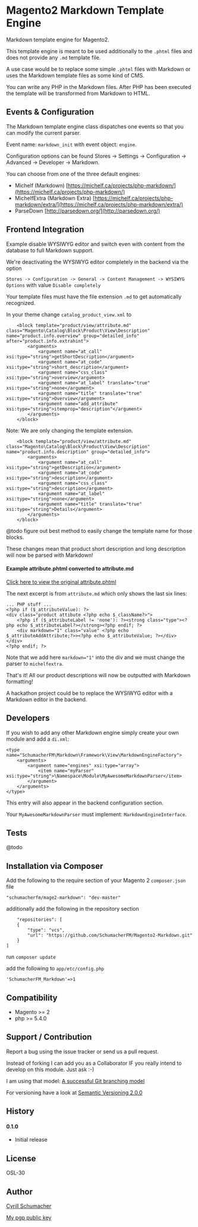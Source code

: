 Magento2 Markdown Template Engine
============

Markdown template engine for Magento2.

This template engine is meant to be used additionally to the `.phtml` files and does not 
provide any `.md` template file.

A use case would be to replace some simple `.phtml` files with Markdown or uses the Markdown template files
as some kind of CMS.

You can write any PHP in the Markdown files. After PHP has been executed the template will be transformed
from Markdown to HTML.

Events & Configuration
-------------

The Markdown template engine class dispatches one events so that you can modify the current parser.

Event name: `markdown_init` with event object: `engine`.

Configuration options can be found Stores -> Settings -> Configuration -> Advanced -> Developer -> Markdown.

You can choose from one of the three default engines: 

- Michelf (Markdown) [https://michelf.ca/projects/php-markdown/](https://michelf.ca/projects/php-markdown/)
- MichelfExtra (Markdown Extra) [https://michelf.ca/projects/php-markdown/extra/](https://michelf.ca/projects/php-markdown/extra/)
- ParseDown [http://parsedown.org/](http://parsedown.org/) 

Frontend Integration
--------------------

Example disable WYSIWYG editor and switch even with content from the database to full Markdown support.

We're deactivating the WYSIWYG editor completely in the backend via the option

`Stores -> Configuration -> General -> Content Management -> WYSIWYG Options` with value `Disable completely`

Your template files must have the file extension `.md` to get automatically recognized.

In your theme change `catalog_product_view.xml` to 

```
    <block template="product/view/attribute.md" class="Magento\Catalog\Block\Product\View\Description" name="product.info.overview" group="detailed_info" after="product.info.extrahint">
        <arguments>
            <argument name="at_call" xsi:type="string">getShortDescription</argument>
            <argument name="at_code" xsi:type="string">short_description</argument>
            <argument name="css_class" xsi:type="string">overview</argument>
            <argument name="at_label" translate="true" xsi:type="string">none</argument>
            <argument name="title" translate="true" xsi:type="string">Overview</argument>
            <argument name="add_attribute" xsi:type="string">itemprop="description"</argument>
        </arguments>
    </block>
```

Note: We are only changing the template extension. 

```
    <block template="product/view/attribute.md" class="Magento\Catalog\Block\Product\View\Description" name="product.info.description" group="detailed_info">
        <arguments>
            <argument name="at_call" xsi:type="string">getDescription</argument>
            <argument name="at_code" xsi:type="string">description</argument>
            <argument name="css_class" xsi:type="string">description</argument>
            <argument name="at_label" xsi:type="string">none</argument>
            <argument name="title" translate="true" xsi:type="string">Details</argument>
        </arguments>
    </block>
```

@todo figure out best method to easily change the template name for those blocks.

These changes mean that product short description and long description will now be parsed with Markdown!

#### Example attribute.phtml converted to attribute.md

[Click here to view the original attribute.phtml](https://github.com/magento/magento2/blob/develop/app%2Fcode%2FMagento%2FCatalog%2Fview%2Ffrontend%2Ftemplates%2Fproduct%2Fview%2Fattribute.phtml)

The next excerpt is from `attribute.md` which only shows the last six lines:

```
... PHP stuff ...
<?php if ($_attributeValue): ?>
<div class="product attibute <?php echo $_className?>">
    <?php if ($_attributeLabel != 'none'): ?><strong class="type"><?php echo $_attributeLabel?></strong><?php endif; ?>
    <div markdown="1" class="value" <?php echo $_attributeAddAttribute;?>><?php echo $_attributeValue; ?></div>
</div>
<?php endif; ?>
```

Note that we add here `markdown="1"` into the div and we must change the parser to `michelfextra`.

That's it! All our product descriptions will now be outputted with Markdown formatting!

A hackathon project could be to replace the WYSIWYG editor with a Markdown editor in the backend.

Developers
----------

If you wish to add any other Markdown engine simply create your own module and add a `di.xml`:

```
<type name="SchumacherFM\Markdown\Framework\View\MarkdownEngineFactory">
    <arguments>
        <argument name="engines" xsi:type="array">
            <item name="myParser" xsi:type="string">\Namespace\Module\MyAwesomeMarkdownParser</item>
        </argument>
    </arguments>
</type>
```

This entry will also appear in the backend configuration section.

Your `MyAwesomeMarkdownParser` must implement: `MarkdownEngineInterface`.

Tests
-----

@todo

Installation via Composer
------------

Add the following to the require section of your Magento 2 `composer.json` file

    "schumacherfm/mage2-markdown": "dev-master"

additionally add the following in the repository section

        "repositories": [
        {
            "type": "vcs",
            "url": "https://github.com/SchumacherFM/Magento2-Markdown.git"
        }
    ]
    
run `composer update`

add the following to `app/etc/config.php`

    'SchumacherFM_Markdown'=>1

Compatibility
-------------

- Magento >= 2
- php >= 5.4.0

Support / Contribution
----------------------

Report a bug using the issue tracker or send us a pull request.

Instead of forking I can add you as a Collaborator IF you really intend to develop on this module. Just ask :-)

I am using that model: [A successful Git branching model](http://nvie.com/posts/a-successful-git-branching-model/)

For versioning have a look at [Semantic Versioning 2.0.0](http://semver.org/)

History
-------

#### 0.1.0

- Initial release

License
-------

OSL-30

Author
------

[Cyrill Schumacher](http://cyrillschumacher.com)

[My pgp public key](http://www.schumacher.fm/cyrill.asc)
